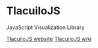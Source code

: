 # TlacuiloJS
JavaScript Visualization Library

[TlacuiloJS website](https://Tlacuilo.github.io/TlacuiloJS)
[TlacuiloJS wiki](https://github.com/Tlacuilo/TlacuiloJS/wiki)
